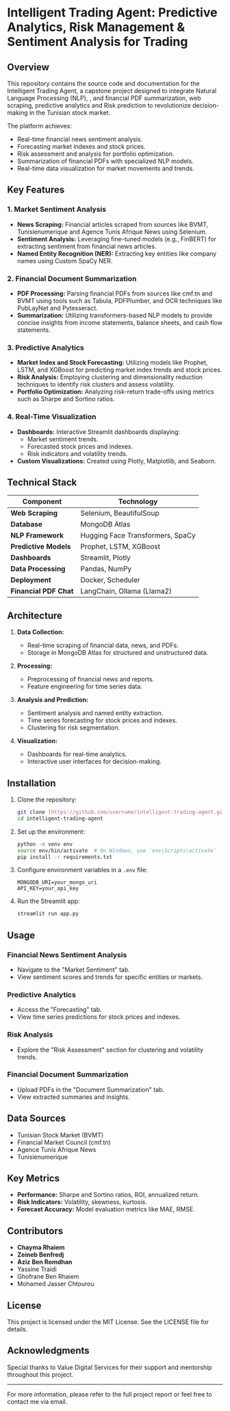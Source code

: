 # Intelligent Trading Agent: Predictive Analytics, Risk Management & Sentiment Analysis for Trading


## Overview
This repository contains the source code and documentation for the Intelligent Trading Agent, a capstone project designed to integrate Natural Language Processing (NLP), , and financial PDF summarization,  web scraping, predictive analytics and Risk prediction to revolutionize decision-making in the Tunisian stock market. 

The platform achieves:
- Real-time financial news sentiment analysis.
- Forecasting market indexes and stock prices.
- Risk assessment and analysis for portfolio optimization.
- Summarization of financial PDFs with specialized NLP models.
- Real-time data visualization for market movements and trends.

## Key Features

### 1. Market Sentiment Analysis
- **News Scraping:** Financial articles scraped from sources like BVMT, Tunisienumerique and Agence Tunis Afrique News using Selenium.
- **Sentiment Analysis:** Leveraging fine-tuned models (e.g., FinBERT) for extracting sentiment from financial news articles.
- **Named Entity Recognition (NER):** Extracting key entities like company names using Custom SpaCy NER.

### 2. Financial Document Summarization
- **PDF Processing:** Parsing financial PDFs from sources like cmf.tn and BVMT using tools such as Tabula, PDFPlumber, and OCR techniques like PubLayNet and Pytesseract.
- **Summarization:** Utilizing transformers-based NLP models to provide concise insights from income statements, balance sheets, and cash flow statements.

### 3. Predictive Analytics
- **Market Index and Stock Forecasting:** Utilizing models like Prophet, LSTM, and XGBoost for predicting market index trends and stock prices.
- **Risk Analysis:** Employing clustering and dimensionality reduction techniques to identify risk clusters and assess volatility.
- **Portfolio Optimization:** Analyzing risk-return trade-offs using metrics such as Sharpe and Sortino ratios.

### 4. Real-Time Visualization
- **Dashboards:** Interactive Streamlit dashboards displaying:
  - Market sentiment trends.
  - Forecasted stock prices and indexes.
  - Risk indicators and volatility trends.
- **Custom Visualizations:** Created using Plotly, Matplotlib, and Seaborn.

## Technical Stack

| Component                     | Technology                                      |
|-------------------------------|------------------------------------------------|
| **Web Scraping**              | Selenium, BeautifulSoup                        |
| **Database**                  | MongoDB Atlas                                  |
| **NLP Framework**             | Hugging Face Transformers, SpaCy               |
| **Predictive Models**         | Prophet, LSTM, XGBoost                         |
| **Dashboards**                | Streamlit, Plotly                              |
| **Data Processing**           | Pandas, NumPy                                  |
| **Deployment**                | Docker, Scheduler                              |
| **Financial PDF Chat**        | LangChain, Ollama (Llama2)

## Architecture

1. **Data Collection:**
   - Real-time scraping of financial data, news, and PDFs.
   - Storage in MongoDB Atlas for structured and unstructured data.

2. **Processing:**
   - Preprocessing of financial news and reports.
   - Feature engineering for time series data.

3. **Analysis and Prediction:**
   - Sentiment analysis and named entity extraction.
   - Time series forecasting for stock prices and indexes.
   - Clustering for risk segmentation.

4. **Visualization:**
   - Dashboards for real-time analytics.
   - Interactive user interfaces for decision-making.

## Installation

1. Clone the repository:
   ```bash
   git clone [https://github.com/username/intelligent-trading-agent.git](https://github.com/ChaymaRhaiem/FinSent-AI-Driven-Financial-Sentiment-Market-Prediction.git
   cd intelligent-trading-agent
   ```

2. Set up the environment:
   ```bash
   python -m venv env
   source env/bin/activate  # On Windows, use `env\Scripts\activate`
   pip install -r requirements.txt
   ```

3. Configure environment variables in a `.env` file:
   ```env
   MONGODB_URI=your_mongo_uri
   API_KEY=your_api_key
   ```

4. Run the Streamlit app:
   ```bash
   streamlit run app.py
   ```

## Usage

### Financial News Sentiment Analysis
- Navigate to the "Market Sentiment" tab.
- View sentiment scores and trends for specific entities or markets.

### Predictive Analytics
- Access the "Forecasting" tab.
- View time series predictions for stock prices and indexes.

### Risk Analysis
- Explore the "Risk Assessment" section for clustering and volatility trends.

### Financial Document Summarization
- Upload PDFs in the "Document Summarization" tab.
- View extracted summaries and insights.

## Data Sources
- Tunisian Stock Market (BVMT)
- Financial Market Council (cmf.tn)
- Agence Tunis Afrique News
- Tunisienumerique

## Key Metrics
- **Performance:** Sharpe and Sortino ratios, ROI, annualized return.
- **Risk Indicators:** Volatility, skewness, kurtosis.
- **Forecast Accuracy:** Model evaluation metrics like MAE, RMSE.


## Contributors
- **Chayma Rhaiem**
- **Zeineb Benfredj**
- **Aziz Ben Romdhan**
- Yassine Traidi
- Ghofrane Ben Rhaiem
- Mohamed Jasser Chtourou


## License
This project is licensed under the MIT License. See the LICENSE file for details.

## Acknowledgments
Special thanks to Value Digital Services for their support and mentorship throughout this project.

---

For more information, please refer to the full project report or feel free to contact me via email.
